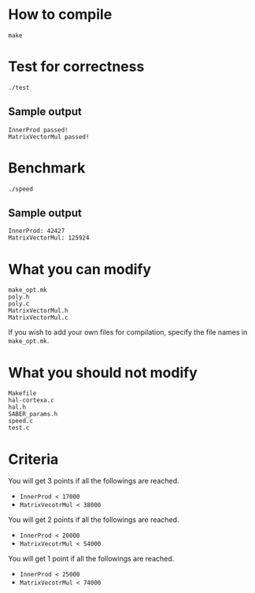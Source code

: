 

# How to compile
```
make
```

# Test for correctness
```
./test
```

## Sample output
```
InnerProd passed!
MatrixVectorMul passed!
```

# Benchmark
```
./speed
```

## Sample output
```
InnerProd: 42427
MatrixVectorMul: 125924
```

# What you can modify
```
make_opt.mk
poly.h
poly.c
MatrixVectorMul.h
MatrixVectorMul.c
```
If you wish to add your own files for compilation, specify the file names in `make_opt.mk`.

# What you should not modify
```
Makefile
hal-cortexa.c
hal.h
SABER_params.h
speed.c
test.c
```

# Criteria

You will get 3 points if all the followings are reached.
* `InnerProd < 17000`
* `MatrixVecotrMul < 38000`

You will get 2 points if all the followings are reached.
* `InnerProd < 20000`
* `MatrixVecotrMul < 54000`

You will get 1 point if all the followings are reached.
* `InnerProd < 25000`
* `MatrixVecotrMul < 74000`







